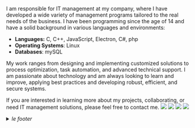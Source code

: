 I am responsible for IT management at my company, where I have developed a wide variety of management programs tailored to the real needs of the business. I have been programming since the age of 14 and have a solid background in various languages and environments:

- **Languages:** C, C++, JavaScript, Electron, C#, php
- **Operating Systems**: Linux
- **Databases**: mySQL

My work ranges from designing and implementing customized solutions to process optimization, task automation, and advanced technical support. I am passionate about technology and am always looking to learn and improve, applying best practices and developing robust, efficient, and secure systems.

If you are interested in learning more about my projects, collaborating, or need IT management solutions, please feel free to contact me.
![](https://raw.githubusercontent.com/tutanra/github-stats/master/generated/overview.svg#gh-dark-mode-only)
![](https://raw.githubusercontent.com/tutanra/github-stats/master/generated/overview.svg#gh-light-mode-only)
![](https://raw.githubusercontent.com/tutanra/github-stats/master/generated/languages.svg#gh-dark-mode-only)
![](https://raw.githubusercontent.com/tutanra/github-stats/master/generated/languages.svg#gh-light-mode-only)

<details>
  <summary><i>le footer</i></summary>
   *Github* > well <br/>
   *Mail* > javi [at] asyris.org <br/>
  </details>
